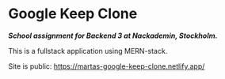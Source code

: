 # Google Keep Clone

**_School assignment for Backend 3 at Nackademin, Stockholm._**

This is a fullstack application using MERN-stack.

Site is public: https://martas-google-keep-clone.netlify.app/
